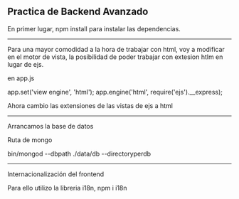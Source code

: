 ## Practica de Backend Avanzado

En primer lugar, npm install para instalar las dependencias.

--------

Para una mayor comodidad a la hora de trabajar con html, voy a modificar en el motor de vista, la posibilidad de poder trabajar con extesion htlm en lugar de ejs.

en app.js

app.set('view engine', 'html');
app.engine('html', require('ejs').__express);

Ahora cambio las extensiones de las vistas de ejs a html

---------

Arrancamos la base de datos

Ruta de mongo

bin/mongod --dbpath ./data/db --directoryperdb

---------

Internacionalización del frontend

Para ello utilizo la libreria i18n, npm i i18n